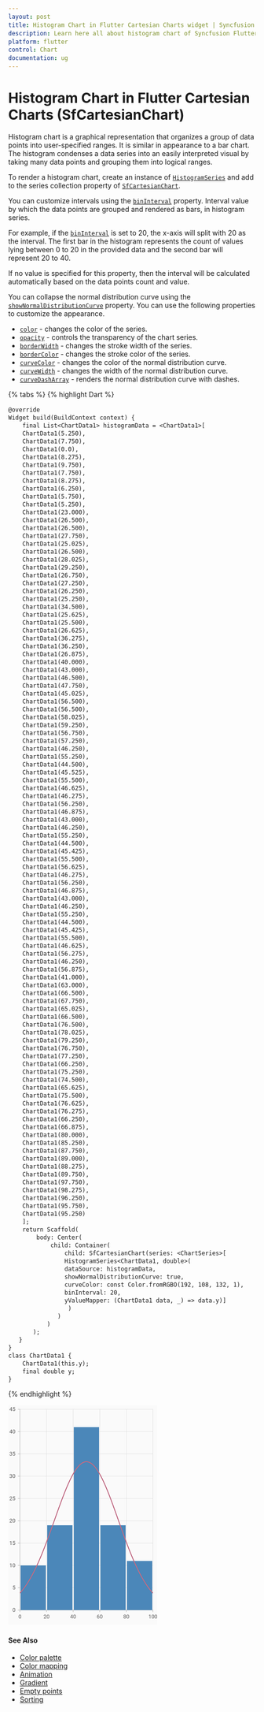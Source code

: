 ```yaml
---
layout: post
title: Histogram Chart in Flutter Cartesian Charts widget | Syncfusion 
description: Learn here all about histogram chart of Syncfusion Flutter Cartesian Charts (SfCartesianChart) widget and more.
platform: flutter
control: Chart
documentation: ug
---
```


# Histogram Chart in Flutter Cartesian Charts (SfCartesianChart)

Histogram chart is a graphical representation that organizes a group of data points into user-specified ranges. It is similar in appearance to a bar chart. The histogram condenses a data series into an easily interpreted visual by taking many data points and grouping them into logical ranges.

To render a histogram chart, create an instance of [`HistogramSeries`](https://pub.dev/documentation/syncfusion_flutter_charts/latest/charts/HistogramSeries-class.html) and add to the series collection property of [`SfCartesianChart`](https://pub.dev/documentation/syncfusion_flutter_charts/latest/charts/SfCartesianChart/SfCartesianChart.html).

You can customize intervals using the [`binInterval`](https://pub.dev/documentation/syncfusion_flutter_charts/latest/charts/HistogramSeries/binInterval.html) property. Interval value by which the data points are grouped and rendered as bars, in histogram series.

For example, if the [`binInterval`](https://pub.dev/documentation/syncfusion_flutter_charts/latest/charts/HistogramSeries/binInterval.html) is set to 20, the x-axis will split with 20 as the interval. The first bar in the histogram represents the count of values lying between 0 to 20 in the provided data and the second bar will represent 20 to 40.

If no value is specified for this property, then the interval will be calculated automatically based on the data points count and value.

You can collapse the normal distribution curve using the [`showNormalDistributionCurve`](https://pub.dev/documentation/syncfusion_flutter_charts/latest/charts/HistogramSeries/showNormalDistributionCurve.html) property. You can use the following properties to customize the appearance.

* [`color`](https://pub.dev/documentation/syncfusion_flutter_charts/latest/charts/CartesianSeries/color.html) - changes the color of the series.
* [`opacity`](https://pub.dev/documentation/syncfusion_flutter_charts/latest/charts/CartesianSeries/opacity.html) - controls the transparency of the chart series.
* [`borderWidth`](https://pub.dev/documentation/syncfusion_flutter_charts/latest/charts/CartesianSeries/borderWidth.html) - changes the stroke width of the series.
* [`borderColor`](https://pub.dev/documentation/syncfusion_flutter_charts/latest/charts/CartesianSeries/borderColor.html) - changes the stroke color of the series.
* [`curveColor`](https://pub.dev/documentation/syncfusion_flutter_charts/latest/charts/HistogramSeries/curveColor.html) - changes the color of the normal distribution curve.
* [`curveWidth`](https://pub.dev/documentation/syncfusion_flutter_charts/latest/charts/HistogramSeries/curveWidth.html) - changes the width of the normal distribution curve.
* [`curveDashArray`](https://pub.dev/documentation/syncfusion_flutter_charts/latest/charts/HistogramSeries/curveDashArray.html) - renders the normal distribution curve  with dashes.

{% tabs %}
{% highlight Dart %} 

        
    @override
    Widget build(BuildContext context) {
        final List<ChartData1> histogramData = <ChartData1>[
        ChartData1(5.250),
        ChartData1(7.750),
        ChartData1(0.0),
        ChartData1(8.275),
        ChartData1(9.750),
        ChartData1(7.750),
        ChartData1(8.275),
        ChartData1(6.250),
        ChartData1(5.750),
        ChartData1(5.250),
        ChartData1(23.000),
        ChartData1(26.500),
        ChartData1(26.500),
        ChartData1(27.750),
        ChartData1(25.025),
        ChartData1(26.500),
        ChartData1(28.025),
        ChartData1(29.250),
        ChartData1(26.750),
        ChartData1(27.250),
        ChartData1(26.250),
        ChartData1(25.250),
        ChartData1(34.500),
        ChartData1(25.625),
        ChartData1(25.500),
        ChartData1(26.625),
        ChartData1(36.275),
        ChartData1(36.250),
        ChartData1(26.875),
        ChartData1(40.000),
        ChartData1(43.000),
        ChartData1(46.500),
        ChartData1(47.750),
        ChartData1(45.025),
        ChartData1(56.500),
        ChartData1(56.500),
        ChartData1(58.025),
        ChartData1(59.250),
        ChartData1(56.750),
        ChartData1(57.250),
        ChartData1(46.250),
        ChartData1(55.250),
        ChartData1(44.500),
        ChartData1(45.525),
        ChartData1(55.500),
        ChartData1(46.625),
        ChartData1(46.275),
        ChartData1(56.250),
        ChartData1(46.875),
        ChartData1(43.000),
        ChartData1(46.250),
        ChartData1(55.250),
        ChartData1(44.500),
        ChartData1(45.425),
        ChartData1(55.500),
        ChartData1(56.625),
        ChartData1(46.275),
        ChartData1(56.250),
        ChartData1(46.875),
        ChartData1(43.000),
        ChartData1(46.250),
        ChartData1(55.250),
        ChartData1(44.500),
        ChartData1(45.425),
        ChartData1(55.500),
        ChartData1(46.625),
        ChartData1(56.275),
        ChartData1(46.250),
        ChartData1(56.875),
        ChartData1(41.000),
        ChartData1(63.000),
        ChartData1(66.500),
        ChartData1(67.750),
        ChartData1(65.025),
        ChartData1(66.500),
        ChartData1(76.500),
        ChartData1(78.025),
        ChartData1(79.250),
        ChartData1(76.750),
        ChartData1(77.250),
        ChartData1(66.250),
        ChartData1(75.250),
        ChartData1(74.500),
        ChartData1(65.625),
        ChartData1(75.500),
        ChartData1(76.625),
        ChartData1(76.275),
        ChartData1(66.250),
        ChartData1(66.875),
        ChartData1(80.000),
        ChartData1(85.250),
        ChartData1(87.750),
        ChartData1(89.000),
        ChartData1(88.275),
        ChartData1(89.750),
        ChartData1(97.750),
        ChartData1(98.275),
        ChartData1(96.250),
        ChartData1(95.750),
        ChartData1(95.250)
        ];
        return Scaffold(
            body: Center(
                child: Container(
                    child: SfCartesianChart(series: <ChartSeries>[
                    HistogramSeries<ChartData1, double>(
                    dataSource: histogramData,
                    showNormalDistributionCurve: true,
                    curveColor: const Color.fromRGBO(192, 108, 132, 1),
                    binInterval: 20,
                    yValueMapper: (ChartData1 data, _) => data.y)]
                     )
                  )
               )
           );
       }
    }
    class ChartData1 {
        ChartData1(this.y);
        final double y;
    }


{% endhighlight %}

![histogram chart](cartesian-chart-types-images/Histogram.png)

#### See Also

* [Color palette](/flutter/cartesian-charts/series-customization#color-palette) 
* [Color mapping](/flutter/cartesian-charts/series-customization#color-mapping-for-data-points)
* [Animation](/flutter/cartesian-charts/series-customization#animation)
* [Gradient](/flutter/cartesian-charts/series-customization#gradient-fill)
* [Empty points](/flutter/cartesian-charts/series-customization#empty-points)
* [Sorting](/flutter/cartesian-charts/series-customization#sorting)